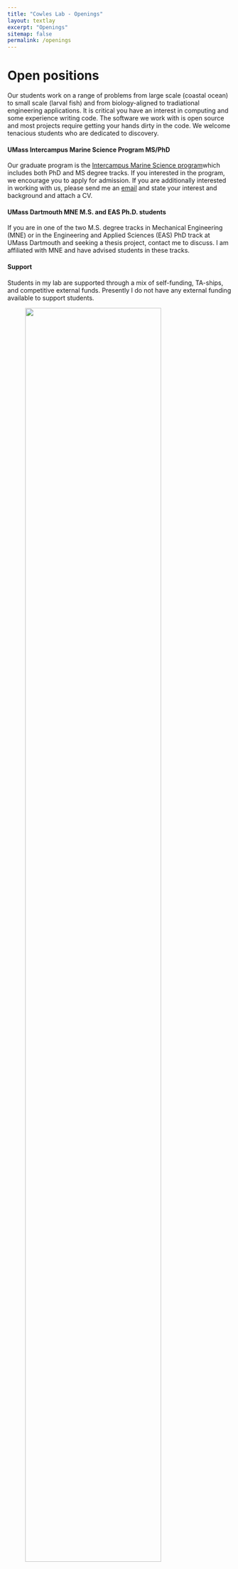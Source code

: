 ```yaml
---
title: "Cowles Lab - Openings"
layout: textlay
excerpt: "Openings"
sitemap: false
permalink: /openings
---
```


# Open positions

Our students work on a range of problems from large scale (coastal ocean) to small scale (larval fish) and from biology-aligned to tradiational engineering applications.  It is critical you have an interest in computing and some experience writing code.  The software we work with is open source and most projects require getting your hands dirty in the code. We welcome tenacious students who are dedicated to discovery.  

#### UMass Intercampus Marine Science Program MS/PhD 
Our graduate program is the <a href="http://www.umassmarine.net/" target="_blank">Intercampus Marine Science program</a>which includes both PhD and MS degree tracks. If you interested in the program, we encourage you to apply for admission. If you are additionally interested in working with us, please send me an [email](mailto:gcowles@umassd.edu) and state your interest and background and attach a CV. 

#### UMass Dartmouth MNE M.S. and EAS Ph.D. students
If you are in one of the two M.S. degree tracks in Mechanical Engineering (MNE) or in the Engineering and Applied Sciences (EAS) PhD track at UMass Dartmouth and seeking a thesis project, contact me to discuss.  I am affiliated with MNE and have advised students in these tracks.  

#### Support 
Students in my lab are supported through a mix of self-funding, TA-ships, and competitive external funds.  Presently I do not have any external funding available to support students.  

<figure>
<img src="{{ site.url }}{{ site.baseurl }}/images/teampic/CowlesHakim.jpg" width="85%">
</figure>
